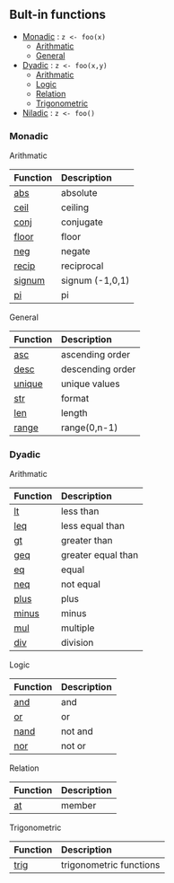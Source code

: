 ## Bult-in functions

- [Monadic](#monadic) : `z <- foo(x)`
  + [Arithmatic](#arithmatic1)
  + [General](#general1)
- [Dyadic](#dyadic) : `z <- foo(x,y)`
  + [Arithmatic](#arithmatic2)
  + [Logic](#logic2)
  + [Relation](#relation2)
  + [Trigonometric](#trig2)
- [Niladic](#niladic) : `z <- foo()`

### Monadic

<p id="arithmatic1">Arithmatic</p>

| Function                        | Description             |
| :------------------------------ | :---------------------- |
| [abs](builtin/m/abs.md)         | absolute                |
| [ceil](builtin/m/ceil.md)       | ceiling                 |
| [conj](builtin/m/conj.md)       | conjugate               |
| [floor](builtin/m/floor.md)     | floor                   |
| [neg](builtin/m/neg.md)         | negate                  |
| [recip](builtin/m/neg.md)       | reciprocal              |
| [signum](builtin/m/signum.md)   | signum (-1,0,1)         |
| [pi](builtin/m/pi.md)           | pi                      |


<p id="general1">General</p>

| Function                        | Description             |
| :------------------------------ | :---------------------- |
| [asc](builtin/m/asc.md)         | ascending order         |
| [desc](builtin/m/desc.md)       | descending order        |
| [unique](builtin/m/unique.md)   | unique values           |
| [str](builtin/m/str.md)         | format                  |
| [len](builtin/m/len.md)         | length                  |
| [range](builtin/m/range.md)     | range(0,n-1)            |

### Dyadic

<p id="arithmatic2">Arithmatic</p>

| Function                        | Description             |
| :------------------------------ | :---------------------- |
| [lt](builtin/d/lt.md)           | less than               |
| [leq](builtin/d/leq.md)         | less equal than         |
| [gt](builtin/d/gt.md)           | greater than            |
| [geq](builtin/d/geq.md)         | greater equal than      |
| [eq](builtin/d/eq.md)           | equal                   |
| [neq](builtin/d/neq.md)         | not equal               |
| [plus](builtin/d/plus.md)       | plus                    |
| [minus](builtin/d/minus.md)     | minus                   |
| [mul](builtin/d/mul.md)         | multiple                |
| [div](builtin/d/div.md)         | division                |

<p id="logic2">Logic</p>

| Function                        | Description             |
| :------------------------------ | :---------------------- |
| [and](builtin/d/and.md)         | and                     |
| [or](builtin/d/or.md)           | or                      |
| [nand](builtin/d/nand.md)       | not and                 |
| [nor](builtin/d/nor.md)         | not or                  |

<p id="relation2">Relation</p>

| Function                        | Description             |
| :------------------------------ | :---------------------- |
| [at](builtin/d/at.md)           | member                  |

<p id="trig2">Trigonometric</p>

| Function                        | Description             |
| :------------------------------ | :---------------------- |
| [trig](builtin/d/trig.md)       | trigonometric functions |


